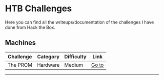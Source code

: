 # HTB Challenges

Here you can find all the writeups/documentation of the challenges I have done from Hack the Box.

## Machines 

| Challenge | Category   | Difficulty | Link                                      |
|-----------|------------|------------|-------------------------------------------|
| The PROM  | Hardware   | Medium     | [Go to](./The%20PROM/README.md)                 |


---